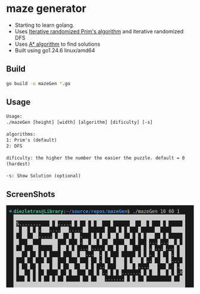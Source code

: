 # maze generator

- Starting to learn golang.
- Uses [Iterative randomized Prim's algorithm](https://en.wikipedia.org/wiki/Maze_generation_algorithm) and iterative randomized DFS
- Uses [A* algorithm](https://www.redblobgames.com/pathfinding/a-star/introduction.html) to find solutions
- Built using go1.24.6 linux/amd64

## Build

```bash
go build -o mazeGen *.go
```

## Usage

```
Usage:
./mazeGen [height] [width] [algorithm] [dificulty] [-s]

algorithms:
1: Prim's (default)
2: DFS

dificulty: the higher the number the easier the puzzle. default = 0 (hardest)

-s: Show Solution (optional)
```

## ScreenShots

![maze3](./images/maze3.png)